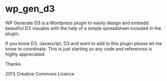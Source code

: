 wp_gen_d3
=========

WP Generate D3 is a Wordpress plugin to easily design and embedd beautiful D3 visuales with the help of a simple spreadsheet included in the plugin.

If you know D3, Javascript, D3 and want to add to this plugin please let me know to coordinate. This is just starting so any code and references is highly appreciated.

Thanks


2013 Creative Commons Licence
